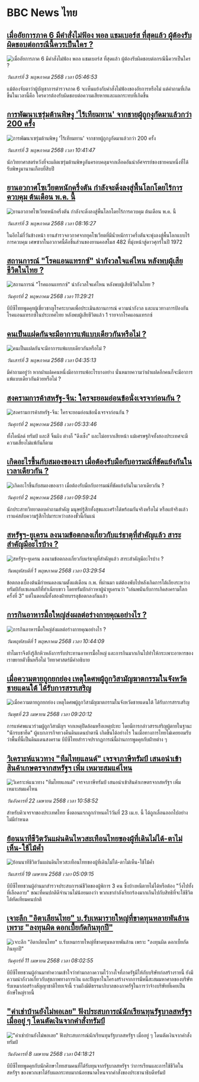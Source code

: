 # BBC News ไทย## [เมื่ออัยการภาค 6 มีคำสั่งไม่ฟ้อง พอล แชมเบอร์ส ที่สุดแล้ว ผู้ต้องรับผิดชอบต่อกรณีนี้ควรเป็นใคร ?](https://www.bbc.com/thai/articles/c5y6dkk1d72o?at_campaign=githubrss)![เมื่ออัยการภาค 6 มีคำสั่งไม่ฟ้อง พอล แชมเบอร์ส ที่สุดแล้ว ผู้ต้องรับผิดชอบต่อกรณีนี้ควรเป็นใคร ?](https://ichef.bbci.co.uk/ace/standard/240/cpsprodpb/06c0/live/8cfc2f20-2736-11f0-8c66-ebf25fc2cfef.jpg)_วันเสาร์ที่ 3 พฤษภาคม 2568 เวลา 05:46:53_แม้ต้องจับตาว่าผู้บัญชาการตำรวจภาค 6 จะเห็นแย้งกับคำสั่งไม่ฟ้องของอัยการหรือไม่ แต่คำถามที่เกิดขึ้นในเวลานี้คือ ใครควรต้องรับผิดชอบต่อความเสียหายและผลกระทบที่เกิดขึ้น## [การพัฒนาเซรุ่มต้านพิษงู 'ไร้เทียมทาน' จากชายผู้ถูกงูกัดมาแล้วกว่า 200 ครั้ง](https://www.bbc.com/thai/articles/cr5dy34pj4do?at_campaign=githubrss)![การพัฒนาเซรุ่มต้านพิษงู 'ไร้เทียมทาน' จากชายผู้ถูกงูกัดมาแล้วกว่า 200 ครั้ง](https://ichef.bbci.co.uk/ace/standard/240/cpsprodpb/d853/live/fe6df930-2737-11f0-afbf-ddff77f40225.jpg)_วันเสาร์ที่ 3 พฤษภาคม 2568 เวลา 10:41:47_นักวิทยาศาสตร์หวังที่จะผลิตเซรุ่มต้านพิษงูอันครอบคลุมจากเลือดอันน่าอัศจรรย์ของชายคนหนึ่งที่ได้รับพิษงูมานานเกือบยี่สิบปี## [ยานอวกาศโซเวียตหนักครึ่งตัน กำลังจะดิ่งลงสู่พื้นโลกโดยไร้การควบคุม ต้นเดือน พ.ค. นี้](https://www.bbc.com/thai/articles/cz01v44g9zyo?at_campaign=githubrss)![ยานอวกาศโซเวียตหนักครึ่งตัน กำลังจะดิ่งลงสู่พื้นโลกโดยไร้การควบคุม ต้นเดือน พ.ค. นี้](https://ichef.bbci.co.uk/ace/standard/240/cpsprodpb/bc2d/live/4bb0e430-277b-11f0-b26b-ab62c890638b.jpg)_วันเสาร์ที่ 3 พฤษภาคม 2568 เวลา 08:16:27_ในอีกไม่กี่วันข้างหน้า ยานสำรวจอวกาศจากยุคโซเวียตที่มีน้ำหนักราวครึ่งตันจะพุ่งลงสู่พื้นโลกแบบไร้การควบคุม เศษซากในอวกาศนี้คือชิ้นส่วนของยานคอสโมส 482 ที่มุ่งหน้าสู่ดาวศุกร์ในปี 1972## [สถานการณ์ "โรคแอนแทรกซ์" น่ากังวลใจแค่ไหน หลังพบผู้เสียชีวิตในไทย  ?](https://www.bbc.com/thai/articles/cjwv5z53e7no?at_campaign=githubrss)![สถานการณ์ "โรคแอนแทรกซ์" น่ากังวลใจแค่ไหน หลังพบผู้เสียชีวิตในไทย  ?](https://ichef.bbci.co.uk/ace/standard/240/cpsprodpb/40a2/live/b3ccb0f0-273d-11f0-8c66-ebf25fc2cfef.jpg)_วันศุกร์ที่ 2 พฤษภาคม 2568 เวลา 11:29:21_บีบีซีไทยพูดคุยผู้เชี่ยวชาญโรคระบาดเพื่อประเมินสถานการณ์ ความน่ากังวล และแนวทางการป้องกันโรคแอนแทรกซ์ในประเทศไทย หลังพบผู้เสียชีวิตแล้ว 1 รายจากโรคแอนแทรกซ์## [คนเป็นแฝดกันจะมีอาการแพ้แบบเดียวกันหรือไม่ ?](https://www.bbc.com/thai/articles/cg419gv59r0o?at_campaign=githubrss)![คนเป็นแฝดกันจะมีอาการแพ้แบบเดียวกันหรือไม่ ?](https://ichef.bbci.co.uk/ace/standard/240/cpsprodpb/1489/live/49992760-2731-11f0-b26b-ab62c890638b.jpg)_วันเสาร์ที่ 3 พฤษภาคม 2568 เวลา 04:35:13_มีคำถามอยู่ว่า หากฝาแฝดคนหนึ่งมีอาการแพ้อะไรบางอย่าง นั่นหมายความว่าฝาแฝดอีกคนก็จะมีอาการแพ้แบบเดียวกันด้วยหรือไม่ ?## [สงครามการค้าสหรัฐ-จีน: ใครจะยอมอ่อนข้อนั่งเจรจาก่อนกัน ? ](https://www.bbc.com/thai/articles/ckge0kk394no?at_campaign=githubrss)![สงครามการค้าสหรัฐ-จีน: ใครจะยอมอ่อนข้อนั่งเจรจาก่อนกัน ? ](https://ichef.bbci.co.uk/ace/standard/240/cpsprodpb/8d09/live/61e11e80-2683-11f0-9b5b-234434c99085.jpg)_วันศุกร์ที่ 2 พฤษภาคม 2568 เวลา 05:33:46_ทั้งโดนัลด์ ทรัมป์ และสี จิ้นผิง ต่างก็ "ดึงเช็ง" และไม่อยากเสียหน้า แม้เศรษฐกิจทั้งสองประเทศจะมีความเสี่ยงไม่แพ้กันก็ตาม## [เกิดอะไรขึ้นกับสมองของเรา เมื่อต้องรับมือกับอารมณ์ที่ขัดแย้งกันในเวลาเดียวกัน ? ](https://www.bbc.com/thai/articles/c62jkn3jj8jo?at_campaign=githubrss)![เกิดอะไรขึ้นกับสมองของเรา เมื่อต้องรับมือกับอารมณ์ที่ขัดแย้งกันในเวลาเดียวกัน ? ](https://ichef.bbci.co.uk/ace/standard/240/cpsprodpb/b1a3/live/a8f899f0-2710-11f0-8f57-b7237f6a66e6.jpg)_วันศุกร์ที่ 2 พฤษภาคม 2568 เวลา 09:59:24_นักประสาทวิทยาตอบคำถามสำคัญ มนุษย์รู้สึกทั้งสุขและเศร้าได้พร้อมกันจริงหรือไม่ หรือแท้จริงแล้ว เราแค่สลับความรู้สึกไปมาระหว่างสองขั้วนี้กันแน่## [สหรัฐฯ-ยูเครน ลงนามข้อตกลงเกี่ยวกับแร่ธาตุที่สำคัญแล้ว สาระสำคัญมีอะไรบ้าง ? ](https://www.bbc.com/thai/articles/cjr7vwpzrn2o?at_campaign=githubrss)![สหรัฐฯ-ยูเครน ลงนามข้อตกลงเกี่ยวกับแร่ธาตุที่สำคัญแล้ว สาระสำคัญมีอะไรบ้าง ? ](https://ichef.bbci.co.uk/ace/standard/240/cpsprodpb/4cc8/live/51b0d4a0-2639-11f0-8c66-ebf25fc2cfef.jpg)_วันพฤหัสบดีที่ 1 พฤษภาคม 2568 เวลา 03:29:54_ข้อตกลงเบื้องต้นมีกำหนดลงนามตั้งแต่เดือน ก.พ. ที่ผ่านมา แต่ต้องพับไปหลังเกิดการโต้เถียงระหว่างทรัมป์กับเซเลนสกีที่ทำเนียบขาว โดยทรัมป์กล่าวหาผู้นำยูเครนว่า "เล่นพนันกับการเกิดสงครามโลกครั้งที่ 3" แต่ในตอนนี้ทั้งสองฝ่ายบรรลุข้อตกลงกันแล้ว## [การกินอาหารมื้อใหญ่ส่งผลต่อร่างกายคุณอย่างไร ?](https://www.bbc.com/thai/articles/c78j0594lz2o?at_campaign=githubrss)![การกินอาหารมื้อใหญ่ส่งผลต่อร่างกายคุณอย่างไร ?](https://ichef.bbci.co.uk/ace/standard/240/cpsprodpb/7fd2/live/5627ac60-265d-11f0-8c66-ebf25fc2cfef.jpg)_วันพฤหัสบดีที่ 1 พฤษภาคม 2568 เวลา 10:44:09_ทำไมเราจึงยังรู้สึกหิวหลังการรับประทานอาหารมื้อใหญ่ และการกินมากเกินไปทำให้กระเพาะอาหารของเราขยายตัวขึ้นหรือไม่ วิทยาศาสตร์มีคำอธิบาย## [เมื่อความตายถูกยกย่อง เหตุใดศพผู้ถูกวิสามัญฆาตกรรมในจังหวัดชายแดนใต้ ได้รับการสรรเสริญ](https://www.bbc.com/thai/articles/c2ern0d99ngo?at_campaign=githubrss)![เมื่อความตายถูกยกย่อง เหตุใดศพผู้ถูกวิสามัญฆาตกรรมในจังหวัดชายแดนใต้ ได้รับการสรรเสริญ](https://ichef.bbci.co.uk/ace/standard/240/cpsprodpb/ac13/live/bdfd7780-2021-11f0-8c2e-77498b1ce297.jpg)_วันพุธที่ 23 เมษายน 2568 เวลา 09:20:12_การแห่ศพแนวร่วมผู้ถูกวิสามัญฯ จากเหตุปิดล้อมหรือเหตุปะทะ โดยมีการกล่าวสรรเสริญผู้ตายในฐานะ "นักรบชาฮีด" ผู้แบกภารกิจทวงคืนดินแดนปาตานี เกิดขึ้นได้อย่างไร ในเมื่อทางการไทยไม่เคยยอมรับว่าพื้นที่นี้เป็นดินแดนสงคราม บีบีซีไทยสำรวจปรากฏการณ์นี้ผ่านการพูดคุยกับฝ่ายต่าง ๆ## [วิเคราะห์แนวทาง "ทีมไทยแลนด์" เจรจาภาษีทรัมป์ เสนอนำเข้าสินค้าเกษตรจากสหรัฐฯ เพิ่ม เหมาะสมแค่ไหน](https://www.bbc.com/thai/articles/cj3xvevym50o?at_campaign=githubrss)![วิเคราะห์แนวทาง "ทีมไทยแลนด์" เจรจาภาษีทรัมป์ เสนอนำเข้าสินค้าเกษตรจากสหรัฐฯ เพิ่ม เหมาะสมแค่ไหน](https://ichef.bbci.co.uk/ace/standard/240/cpsprodpb/31f7/live/78a17520-1e8b-11f0-b1b3-7358f8d35a35.jpg)_วันอังคารที่ 22 เมษายน 2568 เวลา 10:58:52_สำหรับคิวเจรจาของประเทศไทย ซึ่งตอนแรกถูกกำหนดไว้วันที่ 23 เม.ย. นี้ ได้ถูกเลื่อนออกไปอย่างไม่มีกำหนด## [ย้อนนาทีชีวิตวันแผ่นดินไหวสะเทือนไทยของผู้ที่เดินไม่ได้-ตาไม่เห็น-ใช้ไม้ค้ำ](https://www.bbc.com/thai/articles/c8x8rzpld0jo?at_campaign=githubrss)![ย้อนนาทีชีวิตวันแผ่นดินไหวสะเทือนไทยของผู้ที่เดินไม่ได้-ตาไม่เห็น-ใช้ไม้ค้ำ](https://ichef.bbci.co.uk/ace/standard/240/cpsprodpb/e964/live/e00ac3b0-1c3d-11f0-b1b3-7358f8d35a35.jpg)_วันเสาร์ที่ 19 เมษายน 2568 เวลา 05:09:15_บีบีซีไทยชวนผู้อ่านมาสำรวจประสบการณ์ชีวิตของผู้พิการ 3 คน ซึ่งบ้างหนีตายไม่ได้หรือต้อง "วิ่งไปทั้งที่เลือดอาบ" ขณะที่คนปกติดีจำนวนไม่น้อยมองว่า พวกเขากำลังเรียกร้องมากเกินไปกับสิทธิที่จะใช้ชีวิตได้ทัดเทียมคนปกติ## [เจาะลึก "อิตาเลียนไทย" บ.รับเหมารายใหญ่ที่ขาดทุนหลายพันล้าน เพราะ "ลงทุนผิด ดอกเบี้ยกัดกินทุกปี"](https://www.bbc.com/thai/articles/cvgppjnr238o?at_campaign=githubrss)![เจาะลึก "อิตาเลียนไทย" บ.รับเหมารายใหญ่ที่ขาดทุนหลายพันล้าน เพราะ "ลงทุนผิด ดอกเบี้ยกัดกินทุกปี"](https://ichef.bbci.co.uk/ace/standard/240/cpsprodpb/15d4/live/189dd5a0-15e0-11f0-a455-cf1d5f751d2f.jpg)_วันศุกร์ที่ 11 เมษายน 2568 เวลา 08:02:55_บีบีซีไทยชวนผู้อ่านมาทำความเข้าใจว่าท่ามกลางความไว้วางใจที่ภาครัฐมีให้กับบริษัทก่อสร้างรายนี้ ยังมีความน่ากังวลเกี่ยวกับสุขภาพทางการเงิน และปัญหาในโครงสร้างจากการมีหนี้สะสมมหาศาลของบริษัทรับเหมาก่อสร้างสัญญาชาติไทยเจ้านี้ รวมถึงมิติธรรมาภิบาลของภาครัฐในการว่าจ้างบริษัทที่เคยเป็นยักษ์ใหญ่รายนี้## ["ค่าเช่าบ้านยังไม่พอเลย" ฟังประสบการณ์นักเรียนทุนรัฐบาลสหรัฐฯ เมื่ออยู่ ๆ โดนตัดเงินจากคำสั่งทรัมป์](https://www.bbc.com/thai/articles/cewkjr8yny8o?at_campaign=githubrss)!["ค่าเช่าบ้านยังไม่พอเลย" ฟังประสบการณ์นักเรียนทุนรัฐบาลสหรัฐฯ เมื่ออยู่ ๆ โดนตัดเงินจากคำสั่งทรัมป์](https://ichef.bbci.co.uk/ace/standard/240/cpsprodpb/8497/live/99a530e0-066c-11f0-88b7-5556e7b55c5e.jpg)_วันอังคารที่ 8 เมษายน 2568 เวลา 04:18:21_บีบีซีไทยพูดคุยกับนักศึกษาไทยสามคนที่ได้รับทุนจากรัฐบาลสหรัฐฯ ว่าการเรียนและการใช้ชีวิตในสหรัฐฯ ของพวกเขาได้รับผลกระทบมากน้อยขนาดไหนจากคำสั่งของประธานาธิบดีทรัมป์